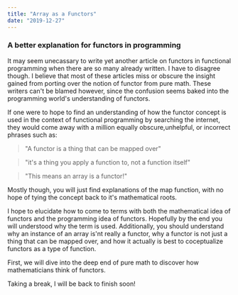 ```yaml
---
title: "Array as a Functors"
date: "2019-12-27"
---
```


### A better explanation for functors in programming

It may seem unecassary to write yet another article on functors in functional programming when there are so many already written.
I have to disagree though.
I believe that most of these articles miss or obscure the insight gained from porting over the notion of functor from pure math.
These writers can't be blamed however, since the confusion seems baked into the programming world's understanding of functors.

If one were to hope to find an understanding of how the functor concept is used in the context of functional programming by searching the internet, they would come away with a million equally obscure,unhelpful, or incorrect phrases such as:

> "A functor is a thing that can be mapped over"

> "it's a thing you apply a function to, not a function itself"

> "This means an array is a functor!"

Mostly though, you will just find explanations of the map function,
with no hope of tying the concept back to it's mathematical roots.

I hope to elucidate how to come to terms with both the mathematical idea of functors and the programming idea of functors.
Hopefully by the end you will understood why the term is used. Additionally, you should understand why an instance of an array is'nt really a functor, why a functor is not just a thing that can be mapped over, and how it actually is best to coceptualize functors as a type of function.

First, we will dive into the deep end of pure math to discover how mathematicians think of functors.

Taking a break, I will be back to finish soon!
